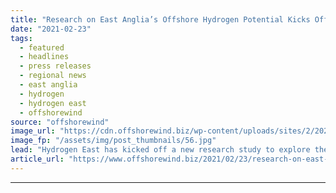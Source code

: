 ```yaml
---
title: "Research on East Anglia’s Offshore Hydrogen Potential Kicks Off"
date: "2021-02-23"
tags: 
  - featured
  - headlines
  - press releases
  - regional news
  - east anglia
  - hydrogen
  - hydrogen east
  - offshorewind
source: "offshorewind"
image_url: "https://cdn.offshorewind.biz/wp-content/uploads/sites/2/2021/02/23144006/Research-on-East-Anglias-Hydrogen-Potential-Kicks-Off.jpg"
image_fp: "/assets/img/post_thumbnails/56.jpg"
lead: "Hydrogen East has kicked off a new research study to explore the potential for"
article_url: "https://www.offshorewind.biz/2021/02/23/research-on-east-anglias-offshore-hydrogen-potential-kicks-off/"
---
```


---
